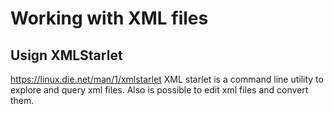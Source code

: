 # Working with XML files


## Usign XMLStarlet
https://linux.die.net/man/1/xmlstarlet
XML starlet is a command line utility to explore and query xml files. Also is possible to edit xml files and convert them.
